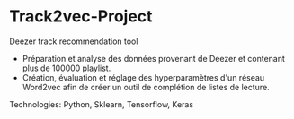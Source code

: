 # Track2vec-Project
Deezer track recommendation tool 

- Préparation et analyse des données provenant de Deezer et contenant plus de 100000 playlist.
- Création, évaluation et réglage des hyperparamètres d'un réseau Word2vec afin de
créer un outil de complétion de listes de lecture. <br>

Technologies: Python, Sklearn, Tensorflow, Keras

